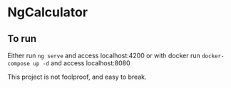 # NgCalculator

## To run

Either run `ng serve` and access localhost:4200
  or
with docker run `docker-compose up -d` and access localhost:8080

This project is not foolproof, and easy to break.
